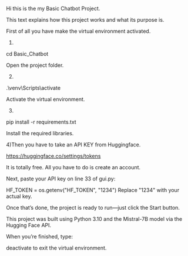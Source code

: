 Hi this is the my Basic Chatbot Project.

This text explains how this project works and what its purpose is.

First of all you have make the virtual environment activated.

1)
cd Basic_Chatbot

Open the project folder.

2)
.\venv\Scripts\activate

Activate the virtual environment.

3)
pip install -r requirements.txt

Install the required libraries.

4)Then you have to take an API KEY from Huggingface.

https://huggingface.co/settings/tokens

It is totally free. All you have to do is create an account.

Next, paste your API key on line 33 of gui.py:



HF_TOKEN = os.getenv("HF_TOKEN", "1234")
Replace "1234" with your actual key.

Once that’s done, the project is ready to run—just click the Start button.

This project was built using Python 3.10 and the Mistral-7B model via the Hugging Face API.

When you’re finished, type:

deactivate
to exit the virtual environment.
